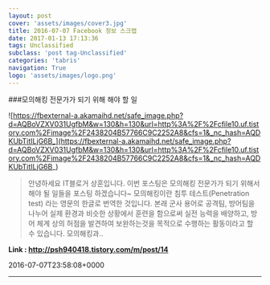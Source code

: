 ```yaml
---
layout: post
cover: 'assets/images/cover3.jpg'
title: 2016-07-07 Facebook 정보 스크랩
date: 2017-01-13 17:13:36
tags: Unclassified
subclass: 'post tag-Unclassified'
categories: 'tabris'
navigation: True
logo: 'assets/images/logo.png'
---
```


###모의해킹 전문가가 되기 위해 해야 할 일

![https://fbexternal-a.akamaihd.net/safe_image.php?d=AQBoVZXV031UgfbM&w=130&h=130&url=http%3A%2F%2Fcfile10.uf.tistory.com%2Fimage%2F2438204B57766C9C2252A8&cfs=1&_nc_hash=AQDKUbTitILjG6B_](https://fbexternal-a.akamaihd.net/safe_image.php?d=AQBoVZXV031UgfbM&w=130&h=130&url=http%3A%2F%2Fcfile10.uf.tistory.com%2Fimage%2F2438204B57766C9C2252A8&cfs=1&_nc_hash=AQDKUbTitILjG6B_)

>안녕하세요 IT블로거 상훈입니다. 이번 포스팅은 모의해킹 전문가가 되기 위해서 해야 될 일들을 포스팅 하겠습니다~ 모의해킹이란 침투 테스트(Penetration test) 라는 영문의 한글로 번역한 것입니다. 본래 군사 용어로 공격팀, 방어팀을 나누어 실제 환경과 비슷한 상황에서 훈련을 함으로써 실전 능력을 배양하고, 방어 체계 상의 허점을 발견하여 보완하는것을 목적으로 수행하는 활동이라고 할 수 있습니다. 모의해킹과..

**Link : <http://psh940418.tistory.com/m/post/14>**

2016-07-07T23:58:08+0000

---

